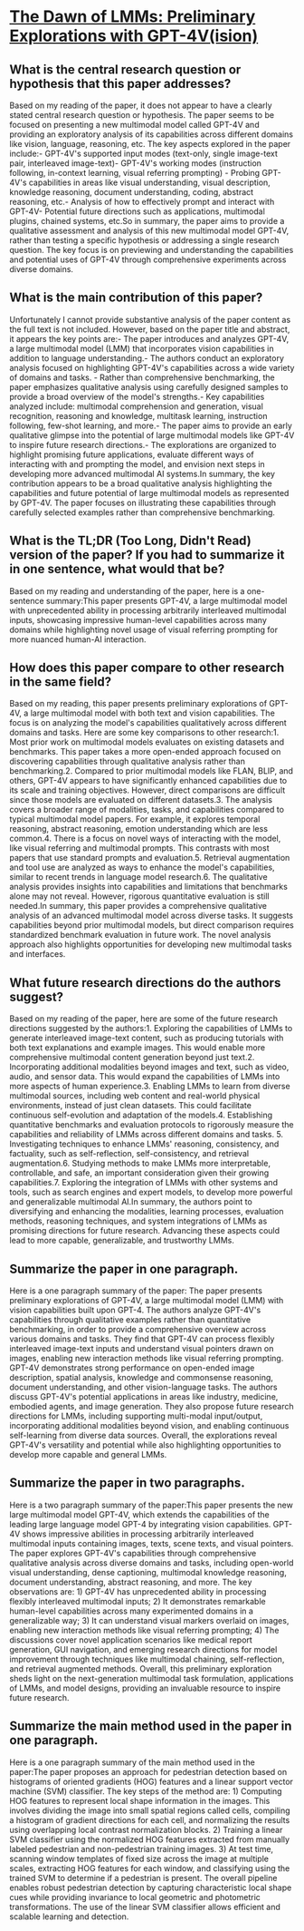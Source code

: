 # [The Dawn of LMMs: Preliminary Explorations with GPT-4V(ision)](https://arxiv.org/abs/2309.17421)

## What is the central research question or hypothesis that this paper addresses?

Based on my reading of the paper, it does not appear to have a clearly stated central research question or hypothesis. The paper seems to be focused on presenting a new multimodal model called GPT-4V and providing an exploratory analysis of its capabilities across different domains like vision, language, reasoning, etc. The key aspects explored in the paper include:- GPT-4V's supported input modes (text-only, single image-text pair, interleaved image-text)- GPT-4V's working modes (instruction following, in-context learning, visual referring prompting) - Probing GPT-4V's capabilities in areas like visual understanding, visual description, knowledge reasoning, document understanding, coding, abstract reasoning, etc.- Analysis of how to effectively prompt and interact with GPT-4V- Potential future directions such as applications, multimodal plugins, chained systems, etc.So in summary, the paper aims to provide a qualitative assessment and analysis of this new multimodal model GPT-4V, rather than testing a specific hypothesis or addressing a single research question. The key focus is on previewing and understanding the capabilities and potential uses of GPT-4V through comprehensive experiments across diverse domains.


## What is the main contribution of this paper?

Unfortunately I cannot provide substantive analysis of the paper content as the full text is not included. However, based on the paper title and abstract, it appears the key points are:- The paper introduces and analyzes GPT-4V, a large multimodal model (LMM) that incorporates vision capabilities in addition to language understanding.- The authors conduct an exploratory analysis focused on highlighting GPT-4V's capabilities across a wide variety of domains and tasks. - Rather than comprehensive benchmarking, the paper emphasizes qualitative analysis using carefully designed samples to provide a broad overview of the model's strengths.- Key capabilities analyzed include: multimodal comprehension and generation, visual recognition, reasoning and knowledge, multitask learning, instruction following, few-shot learning, and more.- The paper aims to provide an early qualitative glimpse into the potential of large multimodal models like GPT-4V to inspire future research directions.- The explorations are organized to highlight promising future applications, evaluate different ways of interacting with and prompting the model, and envision next steps in developing more advanced multimodal AI systems.In summary, the key contribution appears to be a broad qualitative analysis highlighting the capabilities and future potential of large multimodal models as represented by GPT-4V. The paper focuses on illustrating these capabilities through carefully selected examples rather than comprehensive benchmarking.


## What is the TL;DR (Too Long, Didn't Read) version of the paper? If you had to summarize it in one sentence, what would that be?

Based on my reading and understanding of the paper, here is a one-sentence summary:This paper presents GPT-4V, a large multimodal model with unprecedented ability in processing arbitrarily interleaved multimodal inputs, showcasing impressive human-level capabilities across many domains while highlighting novel usage of visual referring prompting for more nuanced human-AI interaction.


## How does this paper compare to other research in the same field?

Based on my reading, this paper presents preliminary explorations of GPT-4V, a large multimodal model with both text and vision capabilities. The focus is on analyzing the model's capabilities qualitatively across different domains and tasks. Here are some key comparisons to other research:1. Most prior work on multimodal models evaluates on existing datasets and benchmarks. This paper takes a more open-ended approach focused on discovering capabilities through qualitative analysis rather than benchmarking.2. Compared to prior multimodal models like FLAN, BLIP, and others, GPT-4V appears to have significantly enhanced capabilities due to its scale and training objectives. However, direct comparisons are difficult since those models are evaluated on different datasets.3. The analysis covers a broader range of modalities, tasks, and capabilities compared to typical multimodal model papers. For example, it explores temporal reasoning, abstract reasoning, emotion understanding which are less common.4. There is a focus on novel ways of interacting with the model, like visual referring and multimodal prompts. This contrasts with most papers that use standard prompts and evaluation.5. Retrieval augmentation and tool use are analyzed as ways to enhance the model's capabilities, similar to recent trends in language model research.6. The qualitative analysis provides insights into capabilities and limitations that benchmarks alone may not reveal. However, rigorous quantitative evaluation is still needed.In summary, this paper provides a comprehensive qualitative analysis of an advanced multimodal model across diverse tasks. It suggests capabilities beyond prior multimodal models, but direct comparison requires standardized benchmark evaluation in future work. The novel analysis approach also highlights opportunities for developing new multimodal tasks and interfaces.


## What future research directions do the authors suggest?

Based on my reading of the paper, here are some of the future research directions suggested by the authors:1. Exploring the capabilities of LMMs to generate interleaved image-text content, such as producing tutorials with both text explanations and example images. This would enable more comprehensive multimodal content generation beyond just text.2. Incorporating additional modalities beyond images and text, such as video, audio, and sensor data. This would expand the capabilities of LMMs into more aspects of human experience.3. Enabling LMMs to learn from diverse multimodal sources, including web content and real-world physical environments, instead of just clean datasets. This could facilitate continuous self-evolution and adaptation of the models.4. Establishing quantitative benchmarks and evaluation protocols to rigorously measure the capabilities and reliability of LMMs across different domains and tasks. 5. Investigating techniques to enhance LMMs' reasoning, consistency, and factuality, such as self-reflection, self-consistency, and retrieval augmentation.6. Studying methods to make LMMs more interpretable, controllable, and safe, an important consideration given their growing capabilities.7. Exploring the integration of LMMs with other systems and tools, such as search engines and expert models, to develop more powerful and generalizable multimodal AI.In summary, the authors point to diversifying and enhancing the modalities, learning processes, evaluation methods, reasoning techniques, and system integrations of LMMs as promising directions for future research. Advancing these aspects could lead to more capable, generalizable, and trustworthy LMMs.


## Summarize the paper in one paragraph.

Here is a one paragraph summary of the paper: The paper presents preliminary explorations of GPT-4V, a large multimodal model (LMM) with vision capabilities built upon GPT-4. The authors analyze GPT-4V's capabilities through qualitative examples rather than quantitative benchmarking, in order to provide a comprehensive overview across various domains and tasks. They find that GPT-4V can process flexibly interleaved image-text inputs and understand visual pointers drawn on images, enabling new interaction methods like visual referring prompting. GPT-4V demonstrates strong performance on open-ended image description, spatial analysis, knowledge and commonsense reasoning, document understanding, and other vision-language tasks. The authors discuss GPT-4V's potential applications in areas like industry, medicine, embodied agents, and image generation. They also propose future research directions for LMMs, including supporting multi-modal input/output, incorporating additional modalities beyond vision, and enabling continuous self-learning from diverse data sources. Overall, the explorations reveal GPT-4V's versatility and potential while also highlighting opportunities to develop more capable and general LMMs.


## Summarize the paper in two paragraphs.

Here is a two paragraph summary of the paper:This paper presents the new large multimodal model GPT-4V, which extends the capabilities of the leading large language model GPT-4 by integrating vision capabilities. GPT-4V shows impressive abilities in processing arbitrarily interleaved multimodal inputs containing images, texts, scene texts, and visual pointers. The paper explores GPT-4V's capabilities through comprehensive qualitative analysis across diverse domains and tasks, including open-world visual understanding, dense captioning, multimodal knowledge reasoning, document understanding, abstract reasoning, and more. The key observations are: 1) GPT-4V has unprecedented ability in processing flexibly interleaved multimodal inputs; 2) It demonstrates remarkable human-level capabilities across many experimented domains in a generalizable way; 3) It can understand visual markers overlaid on images, enabling new interaction methods like visual referring prompting; 4) The discussions cover novel application scenarios like medical report generation, GUI navigation, and emerging research directions for model improvement through techniques like multimodal chaining, self-reflection, and retrieval augmented methods. Overall, this preliminary exploration sheds light on the next-generation multimodal task formulation, applications of LMMs, and model designs, providing an invaluable resource to inspire future research.


## Summarize the main method used in the paper in one paragraph.

Here is a one paragraph summary of the main method used in the paper:The paper proposes an approach for pedestrian detection based on histograms of oriented gradients (HOG) features and a linear support vector machine (SVM) classifier. The key steps of the method are: 1) Computing HOG features to represent local shape information in the images. This involves dividing the image into small spatial regions called cells, compiling a histogram of gradient directions for each cell, and normalizing the results using overlapping local contrast normalization blocks. 2) Training a linear SVM classifier using the normalized HOG features extracted from manually labeled pedestrian and non-pedestrian training images. 3) At test time, scanning window templates of fixed size across the image at multiple scales, extracting HOG features for each window, and classifying using the trained SVM to determine if a pedestrian is present. The overall pipeline enables robust pedestrian detection by capturing characteristic local shape cues while providing invariance to local geometric and photometric transformations. The use of the linear SVM classifier allows efficient and scalable learning and detection.
